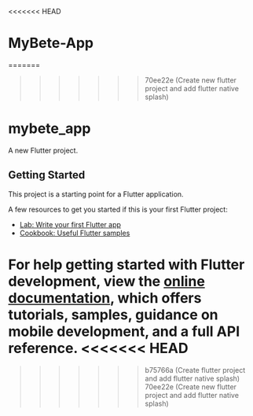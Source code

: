 
<<<<<<< HEAD
# MyBete-App
=======
>>>>>>> 70ee22e (Create new flutter project and add flutter native splash)
# mybete_app

A new Flutter project.

## Getting Started

This project is a starting point for a Flutter application.

A few resources to get you started if this is your first Flutter project:

- [Lab: Write your first Flutter app](https://docs.flutter.dev/get-started/codelab)
- [Cookbook: Useful Flutter samples](https://docs.flutter.dev/cookbook)

For help getting started with Flutter development, view the
[online documentation](https://docs.flutter.dev/), which offers tutorials,
samples, guidance on mobile development, and a full API reference.
<<<<<<< HEAD
=======
>>>>>>> b75766a (Create flutter project and add flutter native splash)
>>>>>>> 70ee22e (Create new flutter project and add flutter native splash)

